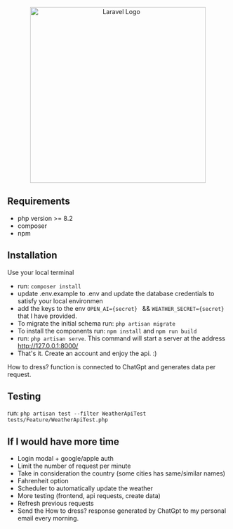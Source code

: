 <p align="center"><a href="https://laravel.com" target="_blank"><img src="https://raw.githubusercontent.com/laravel/art/master/logo-lockup/5%20SVG/2%20CMYK/1%20Full%20Color/laravel-logolockup-cmyk-red.svg" width="400" alt="Laravel Logo"></a></p>

## Requirements
- php version  >= 8.2 
- composer
- npm 

## Installation
Use your local terminal
- run: ```composer install```
- update .env.example to .env and update the database credentials to satisfy your local environmen
- add the keys to the env  ```OPEN_AI={secret} ``` && ``` WEATHER_SECRET={secret} ``` that I have provided.
- To migrate the initial schema run: ```php artisan migrate ```
- To install the components run: ``` npm install ``` and ``` npm run build ``` 
- run: ```php artisan serve```. This command will start a server at the address http://127.0.0.1:8000/
- That's it. Create an account and enjoy the api.  :)

How to dress? function is connected to ChatGpt and generates data per request.  
## Testing
   run: ```php artisan test --filter WeatherApiTest tests/Feature/WeatherApiTest.php ```


## If I would have more time
- Login modal + google/apple auth
- Limit the number of request per minute 		
- Take in consideration the country (some cities has same/similar names)
- Fahrenheit  option  
- Scheduler to automatically update the weather
- More testing (frontend, api requests, create data)
- Refresh previous requests
- Send the How to dress? response generated by ChatGpt to my personal email every morning. 

